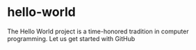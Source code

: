 # hello-world
The Hello World project is a time-honored tradition in computer programming. Let us get started with GitHub
